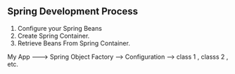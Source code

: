 ## Spring Development Process

 1. Configure your Spring Beans
 2. Create Spring Container.
 3. Retrieve Beans From Spring Container.
 
 My App 
  ---> Spring Object Factory 
            --> Configuration --> class 1 , classs 2 , etc. 
 
 
